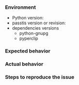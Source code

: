 ### Environment

* Python version:
* passtis version or revision:
* dependencies versions
    * python-gnupg
    * pyperclip

### Expected behavior

### Actual behavior

### Steps to reproduce the issue
